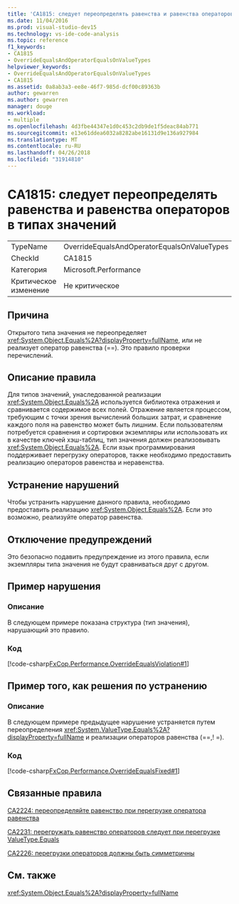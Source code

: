 ```yaml
---
title: 'CA1815: следует переопределять равенства и равенства операторов в типах значений'
ms.date: 11/04/2016
ms.prod: visual-studio-dev15
ms.technology: vs-ide-code-analysis
ms.topic: reference
f1_keywords:
- CA1815
- OverrideEqualsAndOperatorEqualsOnValueTypes
helpviewer_keywords:
- OverrideEqualsAndOperatorEqualsOnValueTypes
- CA1815
ms.assetid: 0a8ab3a3-ee8e-46f7-985d-dcf00c89363b
author: gewarren
ms.author: gewarren
manager: douge
ms.workload:
- multiple
ms.openlocfilehash: 4d3fbe44347e1d0c453c2db9de1f5deac84ab771
ms.sourcegitcommit: e13e61ddea6032a8282abe16131d9e136a927984
ms.translationtype: MT
ms.contentlocale: ru-RU
ms.lasthandoff: 04/26/2018
ms.locfileid: "31914810"
---
```

# <a name="ca1815-override-equals-and-operator-equals-on-value-types"></a>CA1815: следует переопределять равенства и равенства операторов в типах значений
|||
|-|-|
|TypeName|OverrideEqualsAndOperatorEqualsOnValueTypes|
|CheckId|CA1815|
|Категория|Microsoft.Performance|
|Критическое изменение|Не критическое|

## <a name="cause"></a>Причина
 Открытого типа значения не переопределяет <xref:System.Object.Equals%2A?displayProperty=fullName>, или не реализует оператор равенства (==). Это правило проверки перечислений.

## <a name="rule-description"></a>Описание правила
 Для типов значений, унаследованной реализации <xref:System.Object.Equals%2A> используется библиотека отражения и сравнивается содержимое всех полей. Отражение является процессом, требующим с точки зрения вычислений больших затрат, и сравнение каждого поля на равенство может быть лишним. Если пользователям потребуется сравнения и сортировки экземпляры или использовать их в качестве ключей хэш-таблиц, тип значения должен реализовывать <xref:System.Object.Equals%2A>. Если язык программирования поддерживает перегрузку операторов, также необходимо предоставить реализацию операторов равенства и неравенства.

## <a name="how-to-fix-violations"></a>Устранение нарушений
 Чтобы устранить нарушение данного правила, необходимо предоставить реализацию <xref:System.Object.Equals%2A>. Если это возможно, реализуйте оператор равенства.

## <a name="when-to-suppress-warnings"></a>Отключение предупреждений
 Это безопасно подавить предупреждение из этого правила, если экземпляры типа значения не будут сравниваться друг с другом.

## <a name="example-of-a-violation"></a>Пример нарушения

### <a name="description"></a>Описание
 В следующем примере показана структура (тип значения), нарушающий это правило.

### <a name="code"></a>Код
 [!code-csharp[FxCop.Performance.OverrideEqualsViolation#1](../code-quality/codesnippet/CSharp/ca1815-override-equals-and-operator-equals-on-value-types_1.cs)]

## <a name="example-of-how-to-fix"></a>Пример того, как решения по устранению

### <a name="description"></a>Описание
 В следующем примере предыдущее нарушение устраняется путем переопределения <xref:System.ValueType.Equals%2A?displayProperty=fullName> и реализации операторов равенства (==,! =).

### <a name="code"></a>Код
 [!code-csharp[FxCop.Performance.OverrideEqualsFixed#1](../code-quality/codesnippet/CSharp/ca1815-override-equals-and-operator-equals-on-value-types_2.cs)]

## <a name="related-rules"></a>Связанные правила
 [CA2224: переопределяйте равенство при перегрузке оператора равенства](../code-quality/ca2224-override-equals-on-overloading-operator-equals.md)

 [CA2231: перегружать равенство операторов следует при перегрузке ValueType.Equals](../code-quality/ca2231-overload-operator-equals-on-overriding-valuetype-equals.md)

 [CA2226: перегрузки операторов должны быть симметричны](../code-quality/ca2226-operators-should-have-symmetrical-overloads.md)

## <a name="see-also"></a>См. также
 <xref:System.Object.Equals%2A?displayProperty=fullName>